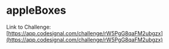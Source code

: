# appleBoxes

Link to Challenge: [https://app.codesignal.com/challenge/rW5PgG8qaFM2ubgzx](https://app.codesignal.com/challenge/rW5PgG8qaFM2ubgzx)